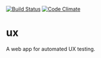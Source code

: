 [![Build Status](https://travis-ci.org/beneills/ux.svg?branch=master)](https://travis-ci.org/beneills/ux)
[![Code Climate](https://codeclimate.com/github/beneills/ux/badges/gpa.svg)](https://codeclimate.com/github/beneills/ux)

ux
==

A web app for automated UX testing.
